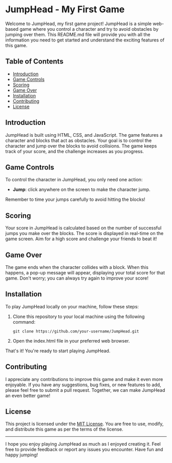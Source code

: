 # JumpHead - My First Game


Welcome to JumpHead, my first game project! JumpHead is a simple web-based game where you control a character and try to avoid obstacles by jumping over them. This README.md file will provide you with all the information you need to get started and understand the exciting features of this game.

## Table of Contents

- [Introduction](#introduction)
- [Game Controls](#game-controls)
- [Scoring](#scoring)
- [Game Over](#game-over)
- [Installation](#installation)
- [Contributing](#contributing)
- [License](#license)

## Introduction

JumpHead is built using HTML, CSS, and JavaScript. The game features a character and blocks that act as obstacles. Your goal is to control the character and jump over the blocks to avoid collisions. The game keeps track of your score, and the challenge increases as you progress.

## Game Controls

To control the character in JumpHead, you only need one action:

- **Jump**: click anywhere on the screen to make the character jump.

Remember to time your jumps carefully to avoid hitting the blocks!

## Scoring

Your score in JumpHead is calculated based on the number of successful jumps you make over the blocks. The score is displayed in real-time on the game screen. Aim for a high score and challenge your friends to beat it!

## Game Over

The game ends when the character collides with a block. When this happens, a pop-up message will appear, displaying your total score for that game. Don't worry; you can always try again to improve your score!

## Installation

To play JumpHead locally on your machine, follow these steps:

1. Clone this repository to your local machine using the following command:

   ```
   git clone https://github.com/your-username/JumpHead.git
   ```

2. Open the index.html file in your preferred web browser.

That's it! You're ready to start playing JumpHead.

## Contributing

I appreciate any contributions to improve this game and make it even more enjoyable. If you have any suggestions, bug fixes, or new features to add, please feel free to submit a pull request. Together, we can make JumpHead an even better game!

## License

This project is licensed under the [MIT License](LICENSE). You are free to use, modify, and distribute this game as per the terms of the license.

---

I hope you enjoy playing JumpHead as much as I enjoyed creating it. Feel free to provide feedback or report any issues you encounter. Have fun and happy jumping!
